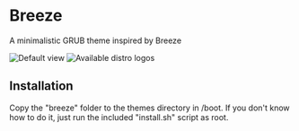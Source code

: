 # Breeze
A minimalistic GRUB theme inspired by Breeze

![Default view](http://opendesktop.org/CONTENT/content-pre1/171217-1.png)
![Available distro logos](http://opendesktop.org/CONTENT/content-pre2/171217-2.png)

## Installation
Copy the "breeze" folder to the themes directory in /boot. If you don't know how to do it, just run the included "install.sh" script as root.

